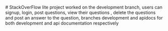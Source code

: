 <p># StackOverFlow lite project worked on the development branch, users can signup, login, post questions, view their questions , delete the questions and post an answer to the question, branches development and apidocs for both development and api documentation respectively</p>
